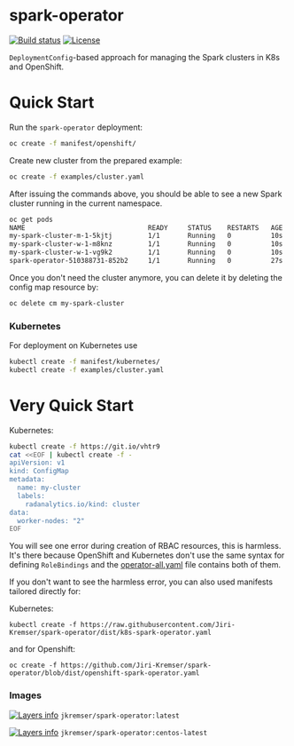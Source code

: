 # spark-operator

[![Build status](https://travis-ci.org/Jiri-Kremser/spark-operator.svg?branch=master)](https://travis-ci.org/Jiri-Kremser/spark-operator)
[![License](https://img.shields.io/badge/license-Apache--2.0-blue.svg)](http://www.apache.org/licenses/LICENSE-2.0)

`DeploymentConfig`-based approach for managing the Spark clusters in K8s and OpenShift.

# Quick Start

Run the `spark-operator` deployment:
```bash
oc create -f manifest/openshift/
```

Create new cluster from the prepared example:

```bash
oc create -f examples/cluster.yaml
```

After issuing the commands above, you should be able to see a new Spark cluster running in the current namespace.

```bash
oc get pods
NAME                               READY     STATUS    RESTARTS   AGE
my-spark-cluster-m-1-5kjtj         1/1       Running   0          10s
my-spark-cluster-w-1-m8knz         1/1       Running   0          10s
my-spark-cluster-w-1-vg9k2         1/1       Running   0          10s
spark-operator-510388731-852b2     1/1       Running   0          27s
```

Once you don't need the cluster anymore, you can delete it by deleting the config map resource by:
```bash
oc delete cm my-spark-cluster
```

### Kubernetes

For deployment on Kubernetes use
```bash
kubectl create -f manifest/kubernetes/
kubectl create -f examples/cluster.yaml
```

# Very Quick Start

Kubernetes:
```bash
kubectl create -f https://git.io/vhtr9
cat <<EOF | kubectl create -f -
apiVersion: v1
kind: ConfigMap
metadata:
  name: my-cluster
  labels:
    radanalytics.io/kind: cluster
data:
  worker-nodes: "2"
EOF
```

You will see one error during creation of RBAC resources, this is harmless. It's there because OpenShift and Kubernetes don't use the
same syntax for defining `RoleBindings` and the [operator-all.yaml](./manifest/universal/operator-all.yaml) file contains both of them.

If you don't want to see the harmless error, you can also used manifests tailored directly for:

Kubernetes:
```
kubectl create -f https://raw.githubusercontent.com/Jiri-Kremser/spark-operator/dist/k8s-spark-operator.yaml
```

and for Openshift:
```
oc create -f https://github.com/Jiri-Kremser/spark-operator/blob/dist/openshift-spark-operator.yaml
```

### Images
[![Layers info](https://images.microbadger.com/badges/image/jkremser/spark-operator.svg)](https://microbadger.com/images/jkremser/spark-operator)
`jkremser/spark-operator:latest`

[![Layers info](https://images.microbadger.com/badges/image/jkremser/spark-operator:centos-latest.svg)](https://microbadger.com/images/jkremser/spark-operator:centos-latest)
`jkremser/spark-operator:centos-latest`
